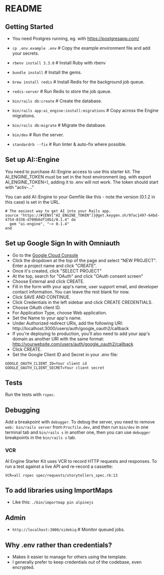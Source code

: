 # README

## Getting Started

- You need Postgres running, eg. with https://postgresapp.com/
- `cp .env.example .env` # Copy the example environment file and add your secrets.
- `rbenv install 3.3.0` # Install Ruby with rbenv
- `bundle install` # Install the gems.
- `brew install redis` # Install Redis for the background job queue.
- `redis-server` # Run Redis to store the job queue.

- `bin/rails db:create` # Create the database.
- `bin/rails app:ai_engine:install:migrations` # Copy across the Engine migrations.
- `bin/rails db:migrate` # Migrate the database.
- `bin/dev` # Run the server.
- `standardrb --fix` # Run linter & auto-fix where possible.

## Set up AI::Engine

You need to purchase AI::Engine access to use this starter kit.
The AI_ENGINE_TOKEN must be set in the host environment (eg. with export AI_ENGINE_TOKEN=<key>), adding it to .env will not work.
The token should start with "activ-..."

You can add AI::Engine to your Gemfile like this - note the version (0.1.2 in this case) is set in the URL.

```
# The easiest way to get AI into your Rails app.
source "https://#{ENV["AI_ENGINE_TOKEN"]}@get.keygen.sh/97ac1497-64bd-4754-8336-d709b6df18b1/0.1.4" do
  gem "ai-engine", "~> 0.1.4"
end
```

## Set up Google Sign In with Omniauth

- Go to the [Google Cloud Console](https://console.cloud.google.com/)
- Click the dropdown at the top of the page and select "NEW PROJECT". Enter a project name and click "CREATE".
- Once it's created, click "SELECT PROJECT"
- At the top, search for "OAuth" and click "OAuth consent screen"
- Choose External and click CREATE.
- Fill in the form with your app's name, user support email, and developer contact information. You can leave the rest blank for now.
- Click SAVE AND CONTINUE.
- Click Credentials in the left sidebar and click CREATE CREDENTIALS.
- Choose OAuth client ID.
- For Application Type, choose Web application.
- Set the Name to your app's name.
- Under Authorized redirect URIs, add the following URI: http://localhost:3000/users/auth/google_oauth2/callback
- If you're deploying to production, you'll also need to add your app's domain as another URI with the same format: http://yourwebsite.com/users/auth/google_oauth2/callback
- Click CREATE.
- Set the Google Client ID and Secret in your .env file:

```
GOOGLE_OAUTH_CLIENT_ID=Your client id
GOOGLE_OAUTH_CLIENT_SECRET=Your client secret
```

## Tests

Run the tests with `rspec`.

## Debugging

Add a breakpoint with `debugger`. To debug the server, you need to remove `web: bin/rails server` from `Procfile.dev`, and then run `bin/dev` in one terminal tab and `bin/rails s` in another one, then you can use `debugger` breakpoints in the `bin/rails s` tab.

### VCR

AI Engine Starter Kit uses VCR to record HTTP requests and responses. To run a test against a live API and re-record a cassette:

```
VCR=all rspec spec/requests/storytellers_spec.rb:13
```

## To add libraries using ImportMaps

- Like this: `./bin/importmap pin alpinejs`

## Admin

- `http://localhost:3000/sidekiq` # Monitor queued jobs.

## Why .env rather than credentials?

- Makes it easier to manage for others using the template.
- I generally prefer to keep credentials out of the codebase, even encrypted.
